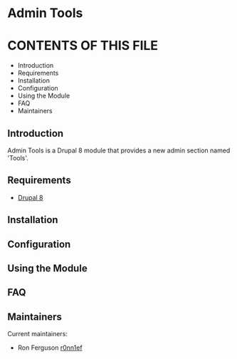 # Admin Tools

# CONTENTS OF THIS FILE
   
 * Introduction
 * Requirements
 * Installation
 * Configuration
 * Using the Module
 * FAQ
 * Maintainers
 
 ## Introduction
 
 Admin Tools is a Drupal 8 module that provides a new admin section named 'Tools'.
 
 ## Requirements
 
 * [Drupal 8](https://drupal.org/project/drupal)
 
 ## Installation
 
 ## Configuration
 
 ## Using the Module
 
 ## FAQ
 
 ## Maintainers
 
 Current maintainers:
 * Ron Ferguson [r0nn1ef](https://drupal.org/u/r0nn1ef)

